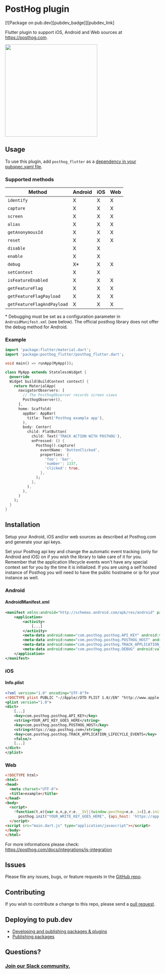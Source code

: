 # PostHog plugin

[![Package on pub.dev][pubdev_badge]][pubdev_link]

Flutter plugin to support iOS, Android and Web sources at https://posthog.com.

<img src="https://github.com/djamoapp/posthog-flutter/assets/6081388/f35cce89-bb1a-49f4-8f80-6aa47709dff9" width=300 />


## Usage

To use this plugin, add `posthog_flutter` as a [dependency in your pubspec.yaml file](https://pub.dev/packages/posthog_flutter/install).

### Supported methods

| Method                    | Android | iOS | Web |
| ------------------------- | ------- | --- | --- |
| `identify`                | X       | X   | X   |
| `capture`                 | X       | X   | X   |
| `screen`                  | X       | X   | X   |
| `alias`                   | X       | X   | X   |
| `getAnonymousId`          | X       | X   | X   |
| `reset`                   | X       | X   | X   |
| `disable`                 | X       | X   |     |
| `enable`                  | X       | X   |     |
| `debug`                   | X\*     | X   | X   |
| `setContext`              | X       | X   |     |
| `isFeatureEnabled`        | X       | X   | X   |
| `getFeatureFlag`          | X       | X   | X   |
| `getFeatureFlagPayload`   | X       | X   | X   |
| `getFeatureFlagAndPayload`| X       | X   | X   |

\* Debugging must be set as a configuration parameter in `AndroidManifest.xml` (see below). The official posthog library does not offer the debug method for Android.

### Example

```dart
import 'package:flutter/material.dart';
import 'package:posthog_flutter/posthog_flutter.dart';

void main() => runApp(MyApp());

class MyApp extends StatelessWidget {
  @override
  Widget build(BuildContext context) {
    return MaterialApp(
      navigatorObservers: [
        // The PosthogObserver records screen views
        PosthogObserver(),
      ],
      home: Scaffold(
        appBar: AppBar(
          title: Text('Posthog example app'),
        ),
        body: Center(
          child: FlatButton(
            child: Text('TRACK ACTION WITH POSTHOG'),
            onPressed: () {
              Posthog().capture(
                eventName: 'ButtonClicked',
                properties: {
                  'foo': 'bar',
                  'number': 1337,
                  'clicked': true,
                },
              );
            },
          ),
        ),
      )
    );
  }
}
```

## Installation

Setup your Android, iOS and/or web sources as described at Posthog.com and generate your api keys.

Set your Posthog api key and change the automatic event tracking (only for Android and iOS) on if you wish the library to take care of it for you.
Remember that the application lifecycle events won't have any special context set for you by the time it is initialized. If you are using a self hosted instance of Posthog you will need to have the public hostname or ip for your instance as well.

### Android

#### AndroidManifest.xml

```xml
<manifest xmlns:android="http://schemas.android.com/apk/res/android" package="com.posthog.posthog_flutter_example">
    <application>
        <activity>
            [...]
        </activity>
        <meta-data android:name="com.posthog.posthog.API_KEY" android:value="YOUR_API_KEY_GOES_HERE" />
        <meta-data android:name="com.posthog.posthog.POSTHOG_HOST" android:value="https://app.posthog.com" />
        <meta-data android:name="com.posthog.posthog.TRACK_APPLICATION_LIFECYCLE_EVENTS" android:value="false" />
        <meta-data android:name="com.posthog.posthog.DEBUG" android:value="false" />
    </application>
</manifest>
```

### iOS

#### Info.plist

```xml
<?xml version="1.0" encoding="UTF-8"?>
<!DOCTYPE plist PUBLIC "-//Apple//DTD PLIST 1.0//EN" "http://www.apple.com/DTDs/PropertyList-1.0.dtd">
<plist version="1.0">
<dict>
	[...]
	<key>com.posthog.posthog.API_KEY</key>
	<string>YOUR_API_KEY_GOES_HERE</string>
	<key>com.posthog.posthog.POSTHOG_HOST</key>
	<string>https://app.posthog.com</string>
	<key>com.posthog.posthog.TRACK_APPLICATION_LIFECYCLE_EVENTS</key>
	<false/>
	[...]
</dict>
</plist>
```

### Web

```html
<!DOCTYPE html>
<html>
<head>
  <meta charset="UTF-8">
  <title>example</title>
</head>
<body>
  <script>
    !function(t,e){var o,n,p,r;e.__SV||(window.posthog=e,e._i=[],e.init=function(i,s,a){function g(t,e){var o=e.split(".");2==o.length&&(t=t[o[0]],e=o[1]),t[e]=function(){t.push([e].concat(Array.prototype.slice.call(arguments,0)))}}(p=t.createElement("script")).type="text/javascript",p.async=!0,p.src=s.api_host+"/static/array.js",(r=t.getElementsByTagName("script")[0]).parentNode.insertBefore(p,r);var u=e;for(void 0!==a?u=e[a]=[]:a="posthog",u.people=u.people||[],u.toString=function(t){var e="posthog";return"posthog"!==a&&(e+="."+a),t||(e+=" (stub)"),e},u.people.toString=function(){return u.toString(1)+".people (stub)"},o="capture identify alias people.set people.set_once set_config register register_once unregister opt_out_capturing has_opted_out_capturing opt_in_capturing reset isFeatureEnabled onFeatureFlags".split(" "),n=0;n<o.length;n++)g(u,o[n]);e._i.push([i,s,a])},e.__SV=1)}(document,window.posthog||[]);
      posthog.init("YOUR_WRITE_KEY_GOES_HERE", {api_host: 'https://app.posthog.com'});
  </script>
<script src="main.dart.js" type="application/javascript"></script>
</body>
</html>
```

For more informations please check: https://posthog.com/docs/integrations/js-integration

## Issues

Please file any issues, bugs, or feature requests in the [GitHub repo](https://github.com/posthog/posthog-flutter/issues/new).

## Contributing

If you wish to contribute a change to this repo, please send a [pull request](https://github.com/posthog/posthog-flutter/pulls).

## Deploying to pub.dev

- [Developing and publishing packages & plugins](https://flutter.dev/docs/development/packages-and-plugins/developing-packages#publish)
- [Publishing packages](https://dart.dev/tools/pub/publishing)

## Questions?

### [Join our Slack community.](https://join.slack.com/t/posthogusers/shared_invite/enQtOTY0MzU5NjAwMDY3LTc2MWQ0OTZlNjhkODk3ZDI3NDVjMDE1YjgxY2I4ZjI4MzJhZmVmNjJkN2NmMGJmMzc2N2U3Yjc3ZjI5NGFlZDQ)
